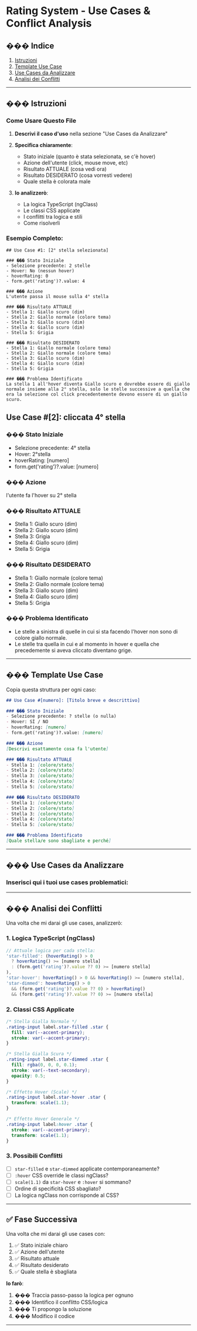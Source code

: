 # Rating System - Use Cases & Conflict Analysis

## ��� Indice
1. [Istruzioni](#istruzioni)
2. [Template Use Case](#template-use-case)
3. [Use Cases da Analizzare](#use-cases-da-analizzare)
4. [Analisi dei Conflitti](#analisi-dei-conflitti)

---

## ��� Istruzioni

### Come Usare Questo File

1. **Descrivi il caso d'uso** nella sezione "Use Cases da Analizzare"
2. **Specifica chiaramente**:
   - Stato iniziale (quanto è stata selezionata, se c'è hover)
   - Azione dell'utente (click, mouse move, etc)
   - Risultato ATTUALE (cosa vedi ora)
   - Risultato DESIDERATO (cosa vorresti vedere)
   - Quale stella è colorata male

3. **Io analizzerò**:
   - La logica TypeScript (ngClass)
   - Le classi CSS applicate
   - I conflitti tra logica e stili
   - Come risolverli

### Esempio Completo:
```
## Use Case #1: [2° stella selezionata]

### ��� Stato Iniziale
- Selezione precedente: 2 stelle
- Hover: No (nessun hover)
- hoverRating: 0
- form.get('rating')?.value: 4

### ��� Azione
L'utente passa il mouse sulla 4° stella

### ��� Risultato ATTUALE
- Stella 1: Giallo scuro (dim)
- Stella 2: Giallo normale (colore tema)
- Stella 3: Giallo scuro (dim)
- Stella 4: Giallo scuro (dim)
- Stella 5: Grigia

### ��� Risultato DESIDERATO
- Stella 1: Giallo normale (colore tema)
- Stella 2: Giallo normale (colore tema)
- Stella 3: Giallo scuro (dim)
- Stella 4: Giallo scuro (dim)
- Stella 5: Grigia

### ��� Problema Identificato
La stella 1 all'hover diventa Giallo scuro e dovrebbe essere di giallo normale insieme alla 2° stella, solo le stelle successive a quella che era la selezione col click precedentemente devono essere di un giallo scuro.
```


## Use Case #[2]: cliccata 4° stella

### ��� Stato Iniziale
- Selezione precedente: 4° stella
- Hover: 2°stella
- hoverRating: [numero]
- form.get('rating')?.value: [numero]

### ��� Azione
l'utente fa l'hover su 2° stella

### ��� Risultato ATTUALE
- Stella 1: Giallo scuro (dim)
- Stella 2: Giallo scuro (dim)
- Stella 3: Grigia
- Stella 4: Giallo scuro (dim)
- Stella 5: Grigia

### ��� Risultato DESIDERATO
- Stella 1: Giallo normale (colore tema)
- Stella 2: Giallo normale (colore tema)
- Stella 3: Giallo scuro (dim)
- Stella 4: Giallo scuro (dim)
- Stella 5: Grigia

### ��� Problema Identificato
- Le stelle a sinistra di quelle in cui si sta facendo l'hover non sono di colore giallo normale.
- Le stelle tra quella in cui e al momento in hover e quella che precedemente si aveva cliccato diventano grige.

---

## ��� Template Use Case

Copia questa struttura per ogni caso:

```markdown
## Use Case #[numero]: [Titolo breve e descrittivo]

### ��� Stato Iniziale
- Selezione precedente: ? stelle (o nulla)
- Hover: SÌ / NO
- hoverRating: [numero]
- form.get('rating')?.value: [numero]

### ��� Azione
[Descrivi esattamente cosa fa l'utente]

### ��� Risultato ATTUALE
- Stella 1: [colore/stato]
- Stella 2: [colore/stato]
- Stella 3: [colore/stato]
- Stella 4: [colore/stato]
- Stella 5: [colore/stato]

### ��� Risultato DESIDERATO
- Stella 1: [colore/stato]
- Stella 2: [colore/stato]
- Stella 3: [colore/stato]
- Stella 4: [colore/stato]
- Stella 5: [colore/stato]

### ��� Problema Identificato
[Quale stella/e sono sbagliate e perché]
```

---

## ��� Use Cases da Analizzare

### Inserisci qui i tuoi use cases problematici:

---

## ��� Analisi dei Conflitti

Una volta che mi darai gli use cases, analizzerò:

### 1. **Logica TypeScript (ngClass)**
```typescript
// Attuale logica per cada stella:
'star-filled': (hoverRating() > 0 
  ? hoverRating() >= [numero stella]
  : (form.get('rating')?.value ?? 0) >= [numero stella]
),
'star-hover': hoverRating() > 0 && hoverRating() >= [numero stella],
'star-dimmed': hoverRating() > 0 
  && (form.get('rating')?.value ?? 0) > hoverRating() 
  && (form.get('rating')?.value ?? 0) >= [numero stella]
```

### 2. **Classi CSS Applicate**
```css
/* Stella Gialla Normale */
.rating-input label.star-filled .star {
  fill: var(--accent-primary);
  stroke: var(--accent-primary);
}

/* Stella Gialla Scura */
.rating-input label.star-dimmed .star {
  fill: rgba(0, 0, 0, 0.1);
  stroke: var(--text-secondary);
  opacity: 0.5;
}

/* Effetto Hover (Scale) */
.rating-input label.star-hover .star {
  transform: scale(1.1);
}

/* Effetto Hover Generale */
.rating-input label:hover .star {
  stroke: var(--accent-primary);
  transform: scale(1.1);
}
```

### 3. **Possibili Conflitti**
- [ ] `star-filled` e `star-dimmed` applicate contemporaneamente?
- [ ] `:hover` CSS override le classi ngClass?
- [ ] `scale(1.1)` da `star-hover` e `:hover` si sommano?
- [ ] Ordine di specificità CSS sbagliato?
- [ ] La logica ngClass non corrisponde al CSS?

---

## ✅ Fase Successiva

Una volta che mi darai gli use cases con:
1. ✅ Stato iniziale chiaro
2. ✅ Azione dell'utente
3. ✅ Risultato attuale
4. ✅ Risultato desiderato
5. ✅ Quale stella è sbagliata

**Io farò**:
1. ��� Traccia passo-passo la logica per ognuno
2. ��� Identifico il conflitto CSS/logica
3. ��� Ti propongo la soluzione
4. ��� Modifico il codice

---

